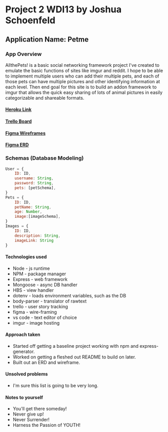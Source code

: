# Project 2 WDI13 by Joshua Schoenfeld

## Application Name: Petme

### App Overview

AllthePets! is a basic social networking framework project I've created to emulate the basic functions of sites like imgur and reddit.
I hope to be able to implement multiple users who can add their multiple pets, and each of those pets can have multiple pictures and other identifying information at each level.
Then end goal for this site is to build an addon framework to imgur that allows the quick easy sharing of lots of animal pictures in easily categorizable and shareable formats.

#### [Heroku Link](https://schoenfeld-project2-wdi13.herokuapp.com/)

#### [Trello Board](https://trello.com/b/l9vYTumX/wdi-project-2)

#### [Figma Wireframes](https://www.figma.com/file/SlvcWeb3e0szCOA9F2KoXX1F/WDI13-Project-2-Wireframes)

#### [Figma ERD](https://www.figma.com/file/Pj3Yzj8Y0i5bILnPJrk7an/WDI13-Project-2-ERD)

### Schemas (Database Modeling)

```js
User = {
    ID: ID,
    username: String,
    password: String,
    pets: [petSchema],
}
Pets = {
    ID: ID,
    petName: String,
    age: Number,
    image:[imageSchema],
}
Images = {
    ID: ID,
    description: String,
    imageLink: String
}
```

#### Technologies used

* Node - js runtime
* NPM - package manager
* Express - web framework
* Mongoose - async DB handler
* HBS - view handler
* dotenv - loads environment variables, such as the DB
* body-parser - translator of rawtext
* trello - user story tracking
* figma - wire-framing
* vs code - text editor of choice
* imgur - image hosting

#### Approach taken

* Started off getting a baseline project working with npm and express-generator.
* Worked on getting a fleshed out README to build on later.
* Built out an ERD and wireframe.

#### Unsolved problems

* I'm sure this list is going to be very long.

#### Notes to yourself

* You'll get there someday!
* Never give up!
* Never Surrender!
* Harness the Passion of YOUTH!